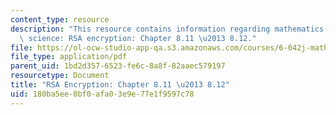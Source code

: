 ```yaml
---
content_type: resource
description: "This resource contains information regarding mathematics for computer\
  \ science: RSA encryption: Chapter 8.11 \u2013 8.12."
file: https://ol-ocw-studio-app-qa.s3.amazonaws.com/courses/6-042j-mathematics-for-computer-science-spring-2015/180ba5ee0bf0afa03e9e77e1f9597c78_MIT6_042JS15_Session15.pdf
file_type: application/pdf
parent_uid: 1bd2d357-6523-fe6c-8a8f-82aaec579197
resourcetype: Document
title: "RSA Encryption: Chapter 8.11 \u2013 8.12"
uid: 180ba5ee-0bf0-afa0-3e9e-77e1f9597c78
---
```

